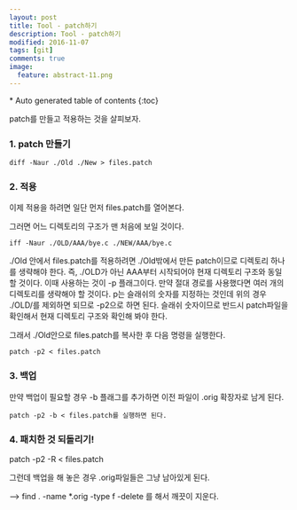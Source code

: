 ```yaml
---
layout: post
title: Tool - patch하기
description: Tool - patch하기
modified: 2016-11-07
tags: [git]
comments: true
image:
  feature: abstract-11.png
---
```


<section id="table-of-contents" class="toc">
<div id="drawer" markdown="1">
*  Auto generated table of contents
{:toc}
</div>
</section><!-- /#table-of-contents -->


patch를 만들고 적용하는 것을 살피보자. 

### 1. patch 만들기 

```
diff -Naur ./Old ./New > files.patch
```

### 2. 적용

이제 적용을 하려면 일단 먼저 files.patch를 열어본다. 

그러면 어느 디렉토리의 구조가 맨 처음에 보일 것이다. 

```
iff -Naur ./OLD/AAA/bye.c ./NEW/AAA/bye.c
```

./Old 안에서 files.patch를 적용하려면 ./Old밖에서 만든 patch이므로 디렉토리 하나를 생략해야 한다. 
즉, ./OLD가 아닌 AAA부터 시작되어야 현재 디렉토리 구조와 동일할 것이다. 이때 사용하는 것이 -p 플래그이다. 만약 절대 경로를 사용했다면 여러 개의 디렉토리를 생략해야 할 것이다.
p는 슬래쉬의 숫자를 지정하는 것인데 위의 경우 ./OLD/를 제외하면 되므로 -p2으로 하면 된다. 슬래쉬 숫자이므로 반드시 patch파일을 확인해서 현재 디렉토리 구조와 확인해 봐야 한다. 

그래서 ./Old안으로 files.patch를 복사한 후  다음 명령을 실행한다. 

```
patch -p2 < files.patch
```

### 3. 백업

만약 백업이 필요할 경우 -b 플래그를 추가하면 이전 파일이 .orig 확장자로 남게 된다. 

```
patch -p2 -b < files.patch를 실행하면 된다. 
```

### 4. 패치한 것 되돌리기!

patch -p2 -R < files.patch

그런데 백업을 해 놓은 경우 .orig파일들은 그냥 남아있게 된다. 

--> find . -name *.orig -type f -delete 를 해서 깨끗이 지운다. 
